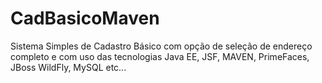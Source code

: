 # CadBasicoMaven
Sistema Simples de Cadastro Básico com opção de seleção de endereço completo e com uso das tecnologias Java EE, JSF, MAVEN, PrimeFaces, JBoss WildFly, MySQL etc... 
